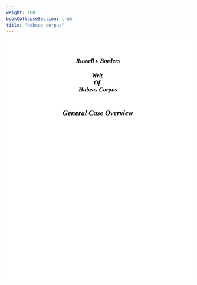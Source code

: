 ```yaml
---
weight: 100
bookCollapseSection: true
title: "Habeas corpus"
---
```

![us_constitution_rip](hc0/jpg/ha01_01.jpg)

